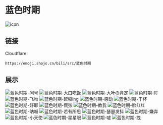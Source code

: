 # 蓝色时期
![icon](https://emoji.shojo.cn/bili/src/蓝色时期/icon.png)
## 链接
Cloudflare:
```
https://emoji.shojo.cn/bili/src/蓝色时期
```
## 展示
![蓝色时期-问号](https://emoji.shojo.cn/bili/src/蓝色时期/蓝色时期-问号.png)
![蓝色时期-大口吃饭](https://emoji.shojo.cn/bili/src/蓝色时期/蓝色时期-大口吃饭.png)
![蓝色时期-大叶の肯定](https://emoji.shojo.cn/bili/src/蓝色时期/蓝色时期-大叶の肯定.png)
![蓝色时期-盯](https://emoji.shojo.cn/bili/src/蓝色时期/蓝色时期-盯.png)
![蓝色时期-飞吻](https://emoji.shojo.cn/bili/src/蓝色时期/蓝色时期-飞吻.png)
![蓝色时期-赶稿ing](https://emoji.shojo.cn/bili/src/蓝色时期/蓝色时期-赶稿ing.png)
![蓝色时期-感动](https://emoji.shojo.cn/bili/src/蓝色时期/蓝色时期-感动.png)
![蓝色时期-干杯](https://emoji.shojo.cn/bili/src/蓝色时期/蓝色时期-干杯.png)
![蓝色时期-好耶](https://emoji.shojo.cn/bili/src/蓝色时期/蓝色时期-好耶.png)
![蓝色时期-慌张](https://emoji.shojo.cn/bili/src/蓝色时期/蓝色时期-慌张.png)
![蓝色时期-教我](https://emoji.shojo.cn/bili/src/蓝色时期/蓝色时期-教我.png)
![蓝色时期-脸红红](https://emoji.shojo.cn/bili/src/蓝色时期/蓝色时期-脸红红.png)
![蓝色时期-呐喊](https://emoji.shojo.cn/bili/src/蓝色时期/蓝色时期-呐喊.png)
![蓝色时期-若有所思](https://emoji.shojo.cn/bili/src/蓝色时期/蓝色时期-若有所思.png)
![蓝色时期-瑟瑟发抖](https://emoji.shojo.cn/bili/src/蓝色时期/蓝色时期-瑟瑟发抖.png)
![蓝色时期-嫌弃](https://emoji.shojo.cn/bili/src/蓝色时期/蓝色时期-嫌弃.png)
![蓝色时期-小天使](https://emoji.shojo.cn/bili/src/蓝色时期/蓝色时期-小天使.png)
![蓝色时期-星星眼](https://emoji.shojo.cn/bili/src/蓝色时期/蓝色时期-星星眼.png)
![蓝色时期-嘘](https://emoji.shojo.cn/bili/src/蓝色时期/蓝色时期-嘘.png)
![蓝色时期-拽](https://emoji.shojo.cn/bili/src/蓝色时期/蓝色时期-拽.png)
